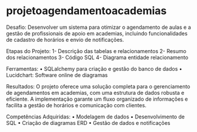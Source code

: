 # projetoagendamentoacademias

Desafio: Desenvolver um sistema para otimizar o agendamento de aulas e a gestão de profissionais de apoio em academias, incluindo funcionalidades de cadastro de horários e envio de notificações.

Etapas do Projeto:
1- Descrição das tabelas e relacionamentos
2- Resumo dos relacionamentos
3- Código SQL 
4- Diagrama entidade relacionamento

Ferramentas:
• SQLalchemy para criação e gestão do banco de dados
• Lucidchart: Software online de diagramas

Resultados: O projeto oferece uma solução completa para o gerenciamento de agendamentos em academias, com uma estrutura de dados robusta e eficiente. A implementação garante um fluxo organizado de informações e facilita a gestão de horários e comunicação com clientes.

Competências Adquiridas:
• Modelagem de dados
• Desenvolvimento de SQL
• Criação de diagramas ERD
• Gestão de dados e notificações
